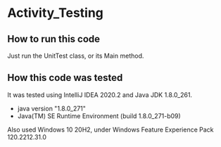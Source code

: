 # Activity_Testing

## How to run this code
Just run the UnitTest class, or its Main method. 

## How this code was tested
It was tested using IntelliJ IDEA 2020.2 and Java JDK 1.8.0_261.

- java version "1.8.0_271"
- Java(TM) SE Runtime Environment (build 1.8.0_271-b09)

Also used Windows 10 20H2, under Windows Feature Experience Pack 120.2212.31.0
